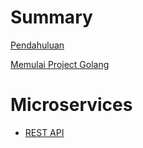 # Summary

[Pendahuluan](./pendahuluan.md)

[Memulai Project Golang](./project_setup.md)

# Microservices 
- [REST API](./rest_api.md)
